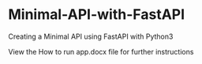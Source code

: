 # Minimal-API-with-FastAPI
Creating a Minimal API using FastAPI with Python3

View the How to run app.docx file for further instructions
